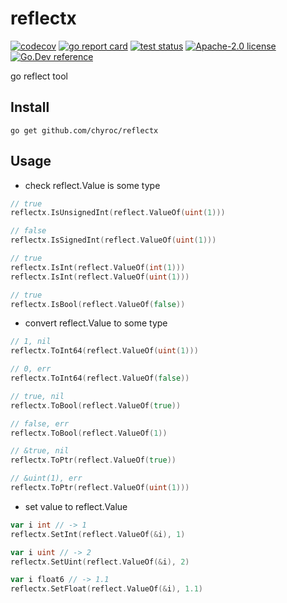 # reflectx

[![codecov](https://codecov.io/gh/chyroc/reflectx/branch/master/graph/badge.svg?token=Z73T6YFF80)](https://codecov.io/gh/chyroc/reflectx)
[![go report card](https://goreportcard.com/badge/github.com/chyroc/reflectx "go report card")](https://goreportcard.com/report/github.com/chyroc/reflectx)
[![test status](https://github.com/chyroc/reflectx/actions/workflows/ci.yml/badge.svg)](https://github.com/chyroc/reflectx/actions)
[![Apache-2.0 license](https://img.shields.io/badge/License-Apache%202.0-brightgreen.svg)](https://opensource.org/licenses/Apache-2.0)
[![Go.Dev reference](https://img.shields.io/badge/go.dev-reference-blue?logo=go&logoColor=white)](https://pkg.go.dev/github.com/chyroc/reflectx)

go reflect tool

## Install

```shell
go get github.com/chyroc/reflectx
```

## Usage

- check reflect.Value is some type

```go
// true
reflectx.IsUnsignedInt(reflect.ValueOf(uint(1)))

// false
reflectx.IsSignedInt(reflect.ValueOf(uint(1)))

// true
reflectx.IsInt(reflect.ValueOf(int(1)))
reflectx.IsInt(reflect.ValueOf(uint(1)))

// true
reflectx.IsBool(reflect.ValueOf(false))
```

- convert reflect.Value to some type

```go
// 1, nil
reflectx.ToInt64(reflect.ValueOf(uint(1)))

// 0, err
reflectx.ToInt64(reflect.ValueOf(false))

// true, nil
reflectx.ToBool(reflect.ValueOf(true))

// false, err
reflectx.ToBool(reflect.ValueOf(1))

// &true, nil
reflectx.ToPtr(reflect.ValueOf(true))

// &uint(1), err
reflectx.ToPtr(reflect.ValueOf(uint(1)))
```

- set value to reflect.Value

```go
var i int // -> 1
reflectx.SetInt(reflect.ValueOf(&i), 1)

var i uint // -> 2
reflectx.SetUint(reflect.ValueOf(&i), 2)

var i float6 // -> 1.1
reflectx.SetFloat(reflect.ValueOf(&i), 1.1)
```
